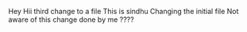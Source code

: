 Hey Hii
 third change to  a file
This is sindhu
Changing the initial file
Not aware of this change done by me ????